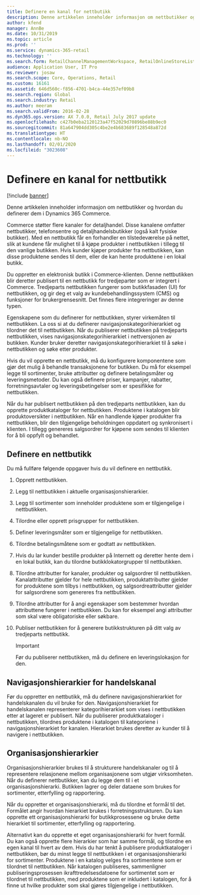 ```yaml
---
title: Definere en kanal for nettbutikk
description: Denne artikkelen inneholder informasjon om nettbutikker og hvordan du definerer dem i Dynamics 365 Commerce.
author: kfend
manager: AnnBe
ms.date: 10/31/2019
ms.topic: article
ms.prod: ''
ms.service: dynamics-365-retail
ms.technology: ''
ms.search.form: RetailChannelManagementWorkspace, RetailOnlineStoreList
audience: Application User, IT Pro
ms.reviewer: josaw
ms.search.scope: Core, Operations, Retail
ms.custom: 16161
ms.assetid: 646d560c-f856-4701-b4ca-44e357ef09b8
ms.search.region: Global
ms.search.industry: Retail
ms.author: meeram
ms.search.validFrom: 2016-02-28
ms.dyn365.ops.version: AX 7.0.0, Retail July 2017 update
ms.openlocfilehash: c427b0eba2120123a47f52029d70896be88b9ec0
ms.sourcegitcommit: 81a647904dd305c4be2e4b683689f128548a872d
ms.translationtype: HT
ms.contentlocale: nb-NO
ms.lasthandoff: 02/01/2020
ms.locfileid: "3023608"
---
```

# <a name="set-up-an-online-store-channel"></a>Definere en kanal for nettbutikk

[!include [banner](includes/banner.md)]

Denne artikkelen inneholder informasjon om nettbutikker og hvordan du definerer dem i Dynamics 365 Commerce.

Commerce støtter flere kanaler for detaljhandel. Disse kanalene omfatter nettbutikker, telefonsentre og detaljhandelsbutikker (også kalt fysiske butikker). Med en nettbutikk får en forhandler en tilstedeværelse på nettet, slik at kundene får mulighet til å kjøpe produkter i nettbutikken i tillegg til den vanlige butikken. Hvis kunder kjøper produkter fra nettbutikken, kan disse produktene sendes til dem, eller de kan hente produktene i en lokal butikk. 

Du oppretter en elektronisk butikk i Commerce-klienten. Denne nettbutikken blir deretter publisert til en nettbutikk for tredjeparter som er integrert i Commerce. Tredjeparts nettbutikken fungerer som butikkfasaden (UI) for nettbutikken, og gir deg et valg av kundebehandlingssystem (CMS) og funksjoner for brukergrensesnitt. Det finnes flere integreringer av denne typen. 

Egenskapene som du definerer for nettbutikken, styrer virkemåten til nettbutikken. La oss si at du definerer navigasjonskategorihierarkiet og tilordner det til nettbutikken. Når du publiserer nettbutikken på tredjeparts nettbutikken, vises navigasjonskategorihierarkiet i nettversjonen av butikken. Kunder bruker deretter navigasjonskategorihierarkiet til å søke i nettbutikken og søke etter produkter. 

Hvis du vil opprette en nettbutikk, må du konfigurere komponentene som gjør det mulig å behandle transaksjonene for butikken. Du må for eksempel legge til sortimenter, bruke attributter og definere betalingsmåter og leveringsmetoder. Du kan også definere priser, kampanjer, rabatter, forretningsavtaler og leveringsbetingelser som er spesifikke for nettbutikken. 

Når du har publisert nettbutikken på den tredjeparts nettbutikken, kan du opprette produktkataloger for nettbutikken. Produktene i katalogen blir produktoversikter i nettbutikken. Når en handlende kjøper produkter fra nettbutikken, blir den tilgjengelige beholdningen oppdatert og synkronisert i klienten. I tillegg genereres salgsordrer for kjøpene som sendes til klienten for å bli oppfylt og behandlet.

## <a name="set-up-an-online-store"></a>Definere en nettbutikk

Du må fullføre følgende oppgaver hvis du vil definere en nettbutikk.

1. Opprett nettbutikken.
2. Legg til nettbutikken i aktuelle organisasjonshierarkier.
3. Legg til sortimenter som inneholder produktene som er tilgjengelige i nettbutikken.
4. Tilordne eller opprett prisgrupper for nettbutikken.
5. Definer leveringsmåter som er tilgjengelige for nettbutikken.
6. Tilordne betalingsmåtene som er godtatt av nettbutikken.
7. Hvis du lar kunder bestille produkter på Internett og deretter hente dem i en lokal butikk, kan du tilordne butikklokatorgrupper til nettbutikken.
8. Tilordne attributter for kanaler, produkter og salgsordrer til nettbutikken. Kanalattributter gjelder for hele nettbutikken, produktattributter gjelder for produktene som tilbys i nettbutikken, og salgsordreattributter gjelder for salgsordrene som genereres fra nettbutikken.
9. Tilordne attributter for å angi egenskaper som bestemmer hvordan attributtene fungerer i nettbutikken. Du kan for eksempel angi attributter som skal være obligatoriske eller søkbare.
10. Publiser nettbutikken for å generere butikkstrukturen på ditt valg av tredjeparts nettbutikk.

    > [!IMPORTANT]
    > Før du publiserer nettbutikken, må du definere en leveringslokasjon for den.

## <a name="commerce-channel-navigation-hierarchies"></a>Navigasjonshierarkier for handelskanal

Før du oppretter en nettbutikk, må du definere navigasjonshierarkiet for handelskanalen du vil bruke for den. Navigasjonshierarkiet for handelskanalen representerer kategorihierarkiet som vises i nettbutikken etter at lageret er publisert. Når du publiserer produktkataloger i nettbutikken, tilordnes produktene i katalogen til kategoriene i navigasjonshierarkiet for kanalen. Hierarkiet brukes deretter av kunder til å navigere i nettbutikken.

## <a name="organization-hierarchies"></a>Organisasjonshierarkier

Organisasjonshierarkier brukes til å strukturere handelskanaler og til å representere relasjonene mellom organisasjonene som utgjør virksomheten. Når du definerer nettbutikker, kan du legge dem til i et organisasjonshierarki. Butikken lagrer og deler dataene som brukes for sortimenter, etterfylling og rapportering. 

Når du oppretter et organisasjonshierarki, må du tilordne et formål til det. Formålet angir hvordan hierarkiet brukes i forretningsstrukturen. Du kan opprette ett organisasjonshierarki for butikkprosessene og bruke dette hierarkiet til sortimenter, etterfylling og rapportering. 

Alternativt kan du opprette et eget organisasjonshierarki for hvert formål. Du kan også opprette flere hierarkier som har samme formål, og tilordne en egen kanal til hvert av dem. Hvis du har tenkt å publisere produktkataloger i nettbutikken, bør du minst legge til nettbutikken i et organisasjonshierarki for sortimenter. Produktene i en katalog velges fra sortimentene som er tilordnet til nettbutikken. Når katalogen publiseres, sammenligner publiseringsprosessen ikrafttredelsesdatoene for sortimentet som er tilordnet til nettbutikken, med produktene som er inkludert i katalogen, for å finne ut hvilke produkter som skal gjøres tilgjengelige i nettbutikken.
